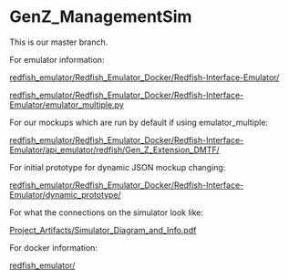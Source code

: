 # GenZ_ManagementSim

This is our master branch.

For emulator information:

[redfish_emulator/Redfish_Emulator_Docker/Redfish-Interface-Emulator/](https://github.com/jmm9683/GenZ_ManagementSim/tree/master/redfish_emulator/Redfish_Emulator_Docker/Redfish-Interface-Emulator)

[redfish_emulator/Redfish_Emulator_Docker/Redfish-Interface-Emulator/emulator_multiple.py](https://github.com/jmm9683/GenZ_ManagementSim/blob/master/redfish_emulator/Redfish_Emulator_Docker/Redfish-Interface-Emulator/emulator_multiple.py)

For our mockups which are run by default if using emulator_multiple:

[redfish_emulator/Redfish_Emulator_Docker/Redfish-Interface-Emulator/api_emulator/redfish/Gen_Z_Extension_DMTF/](https://github.com/jmm9683/GenZ_ManagementSim/tree/master/redfish_emulator/Redfish_Emulator_Docker/Redfish-Interface-Emulator/api_emulator/redfish/Gen_Z_Extension_DMTF)

For initial prototype for dynamic JSON mockup changing:

[redfish_emulator/Redfish_Emulator_Docker/Redfish-Interface-Emulator/dynamic_prototype/](https://github.com/jmm9683/GenZ_ManagementSim/tree/master/redfish_emulator/Redfish_Emulator_Docker/Redfish-Interface-Emulator/dynamic_prototype)

For what the connections on the simulator look like:

[Project_Artifacts/Simulator_Diagram_and_Info.pdf](https://github.com/jmm9683/GenZ_ManagementSim/blob/master/Project_Artifacts/Simulator_Diagram_and_Info.pdf)

For docker information:

[redfish_emulator/](https://github.com/jmm9683/GenZ_ManagementSim/tree/master/redfish_emulator)
